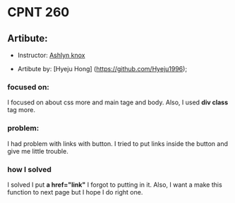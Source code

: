 # CPNT 260

## Artibute:

- Instructor: [Ashlyn knox](https://github.com/lilyx13)

- Artibute by: [Hyeju Hong] (https://github.com/Hyeju1996);

### focused on: 
I focused on about css more and main tage and body. Also, I used **div class** tag more.

### problem: 

I had problem with links with button. I tried to put links inside the button and give me little trouble.

### how I solved

I solved I put **a href="link"** I forgot to putting in it. Also, I want a make this function to next page but I hope I do right one.
